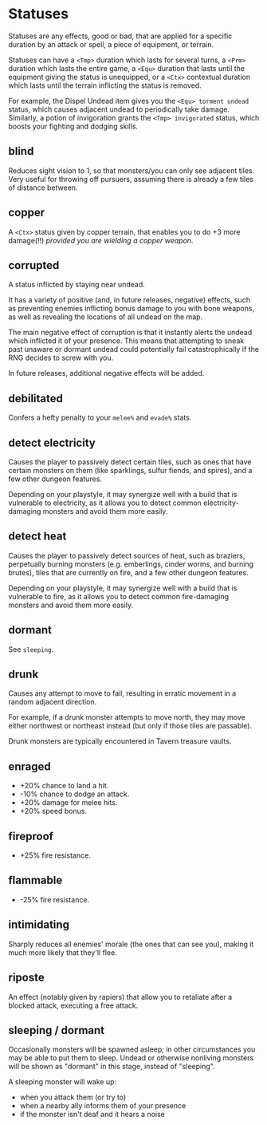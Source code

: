 # Statuses

Statuses are any effects, good or bad, that are applied for a specific duration
by an attack or spell, a piece of equipment, or terrain.

Statuses can have a `<Tmp>` duration which lasts for several turns, a `<Prm>`
duration which lasts the entire game, a `<Equ>` duration that lasts until the
equipment giving the status is unequipped, or a `<Ctx>` contextual duration
which lasts until the terrain inflicting the status is removed.

For example, the Dispel Undead item gives you the `<Equ> torment undead` status,
which causes adjacent undead to periodically take damage. Similarly, a potion of
invigoration grants the `<Tmp> invigorated` status, which boosts your fighting
and dodging skills.

## blind

Reduces sight vision to 1, so that monsters/you can only see adjacent tiles.
Very useful for throwing off pursuers, assuming there is already a few tiles of
distance between.

## copper

A `<Ctx>` status given by copper terrain, that enables you to do +3 more
damage(!!) *provided you are wielding a copper weapon*.

## corrupted

A status inflicted by staying near undead.

It has a variety of positive (and, in future releases, negative) effects, such
as preventing enemies inflicting bonus damage to you with bone weapons, as well
as revealing the locations of all undead on the map.

The main negative effect of corruption is that it instantly alerts the undead
which inflicted it of your presence. This means that attempting to sneak past
unaware or dormant undead could potentially fail catastrophically if the RNG
decides to screw with you.

In future releases, additional negative effects will be added.

## debilitated

Confers a hefty penalty to your `melee%` and `evade%` stats.

## detect electricity

Causes the player to passively detect certain tiles, such as ones that have
certain monsters on them (like sparklings, sulfur fiends, and spires), and a few
other dungeon features.

Depending on your playstyle, it may synergize well with a build that is
vulnerable to electricity, as it allows you to detect common
electricity-damaging monsters and avoid them more easily.

## detect heat

Causes the player to passively detect sources of heat, such as braziers,
perpetually burning monsters (e.g. emberlings, cinder worms, and burning
brutes), tiles that are currently on fire, and a few other dungeon features.

Depending on your playstyle, it may synergize well with a build that is
vulnerable to fire, as it allows you to detect common fire-damaging monsters and
avoid them more easily.

## dormant

See `sleeping`.

## drunk

Causes any attempt to move to fail, resulting in erratic movement in a random
adjacent direction.

For example, if a drunk monster attempts to move north, they may move either
northwest or northeast instead (but only if those tiles are passable).

Drunk monsters are typically encountered in Tavern treasure vaults.

## enraged

- +20% chance to land a hit.
- -10% chance to dodge an attack.
- +20% damage for melee hits.
- +20% speed bonus.

## fireproof

- +25% fire resistance.

## flammable

- -25% fire resistance.

## intimidating

Sharply reduces all enemies' morale (the ones that can see you), making it much
more likely that they'll flee.

## riposte

An effect (notably given by rapiers) that allow you to retaliate after a blocked
attack, executing a free attack.

## sleeping / dormant

Occasionally monsters will be spawned asleep; in other circumstances you may be
able to put them to sleep. Undead or otherwise nonliving monsters will be shown
as "dormant" in this stage, instead of "sleeping".

A sleeping monster will wake up:
- when you attack them (or try to)
- when a nearby ally informs them of your presence
- if the monster isn't deaf and it hears a noise
